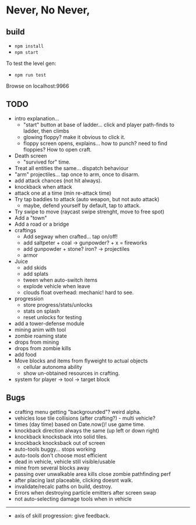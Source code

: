 # Never, No Never,

## build

* `npm install`
* `npm start`

To test the level gen:

* `npm run test`

Browse on localhost:9966

## TODO

* intro explanation...
  * "start" button at base of ladder... click and player path-finds to ladder, then climbs
  * glowing floppy? make it obvious to click it.
  * floppy screen opens, explains... how to punch? need to find floppies? How to open craft.
* Death screen
  * "survived for" time.
* Treat all entities the same... dispatch behaviour
* "arm" projectiles... tap once to arm, once to disarm.
* add attack chances (not hit always).
* knockback when attack
* attack one at a time (min re-attack time)
* Try tap baddies to attack (auto weapon, but not auto attack)
  * maybe, defend yourself by default, tap to attack.
* Try swipe to move (raycast swipe strenght, move to free spot)
* Add a "town"
* Add a road or a bridge
* craftings
  * Add segway when crafted... tap on/off!
  * add saltpeter + coal -> gunpowder? + x = fireworks
  * add gunpowder + stone? iron? -> projectiles
  * armor
* Juice
  * add skids
  * add splats
  * tween when auto-switch items
  * explode vehicle when leave
  * clouds float overhead: mechanic! hard to see.
* progression
  * store progress/stats/unlocks
  * stats on splash
  * reset unlocks for testing
* add a tower-defense module
* mining anim with tool
* zombie roaming state
* drops from mining
* drops from zombie kills
* add food
* Move blocks and items from flyweight to actual objects
  * cellular autonoma ability
  * show un-obtained resources in crafting.
* system for player -> tool -> target block

## Bugs

* crafting menu getting "backgrounded"? weird alpha.
* vehicles lose tile collisions (after crafting?) - multi vehicle?
* times (day time) based on Date.now()! use game time.
* knockback direction always the same (up left or down right)
* knockback knocksback into solid tiles.
* knockback knocksback out of screen
* auto-tools buggy... stops working
* auto-tools don't choose most efficient
* dead in vehicle, vehicle still visible/usable
* mine from several blocks away
* passing over unwalkable area kills close zombie pathfinding perf
* after placing last placeable, clicking doesnt walk.
* invalidate/recalc paths on build, destroy.
* Errors when destroying particle emitters after screen swap
* not auto-selecting damage tools when in vehicle

---

* axis of skill progression: give feedback.
